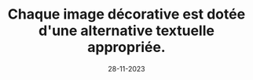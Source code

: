 ---
N: '111'
Rubrique: Images et médias
title: Chaque image décorative est dotée d'une alternative textuelle appropriée.
detail: Chaque image décorative est dotée d'une alternative textuelle appropriée.
categories: [" Images et médias"]
agrege: O4111-E022
opquast: '4111'
indiceebook: '22'
description: "Règle n° 022"
weight:  022
actif: '1'
layout: data
date: 28-11-2023
---